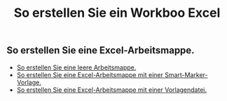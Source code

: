 ﻿---
title: So erstellen Sie ein Workboo Excel
second_title: Aspose.Cells Cloud Documen
linktitle: Erstellen
type: docs
url: /de/workbook/create/
keywords: How to create an Excel workbook
description: Aspose.Cells Cloud REST API Anleitung zum Erstellen einer Excel Arbeitsmappe. SDK unterstützt verschiedene Entwicklungssprachen. Dazu gehören Android, C#, Go, Java, NodeJS, Perl, PHP, Python, Ruby und Swift
weight: 100
---
## So erstellen Sie eine Excel-Arbeitsmappe.

- [So erstellen Sie eine leere Arbeitsmappe.](/cells/de/workbook/create/empty-workbook/)
- [So erstellen Sie eine Excel-Arbeitsmappe mit einer Smart-Marker-Vorlage.](/cells/de/workbook/create/smartmarker/)
- [So erstellen Sie eine Excel-Arbeitsmappe mit einer Vorlagendatei.](/cells/de/workbook/create/template-file/)
